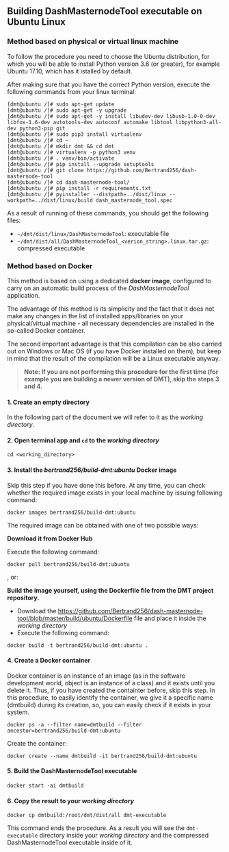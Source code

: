 ## Building DashMasternodeTool executable on Ubuntu Linux

### Method based on physical or virtual linux machine

To follow the procedure you need to choose the Ubuntu distribution, for which you will be able to install Python version 3.6 (or greater), for example Ubuntu 17.10, which has it istalled by default.

After making sure that you have the correct Python version, execute the following commands from your linux terminal:

```
[dmt@ubuntu /]# sudo apt-get update
[dmt@ubuntu /]# sudo apt-get -y upgrade
[dmt@ubuntu /]# sudo apt-get -y install libudev-dev libusb-1.0-0-dev libfox-1.6-dev autotools-dev autoconf automake libtool libpython3-all-dev python3-pip git
[dmt@ubuntu /]# sudo pip3 install virtualenv
[dmt@ubuntu /]# cd ~
[dmt@ubuntu /]# mkdir dmt && cd dmt
[dmt@ubuntu /]# virtualenv -p python3 venv
[dmt@ubuntu /]# . venv/bin/activate
[dmt@ubuntu /]# pip install --upgrade setuptools
[dmt@ubuntu /]# git clone https://github.com/Bertrand256/dash-masternode-tool
[dmt@ubuntu /]# cd dash-masternode-tool/
[dmt@ubuntu /]# pip install -r requirements.txt
[dmt@ubuntu /]# pyinstaller --distpath=../dist/linux --workpath=../dist/linux/build dash_masternode_tool.spec
```

As a  result of running of these commands, you should get the following files:
* `~/dmt/dist/linux/DashMasternodeTool`: executable file
* `~/dmt/dist/all/DashMasternodeTool_<verion_string>.linux.tar.gz`: compressed executable


### Method based on Docker

This method is based on using a dedicated **docker image**, configured to carry on an automatic build process of the *DashMasternodeTool* application. 

The advantage of this method is its simplicity and the fact that it does not make any changes in the list of installed apps/libraries on your physical/virtual machine - all necessary dependencies are installed in the so-called Docker container.

The second important advantage is that this compilation can be also carried out on Windows or Mac OS (if you have Docker installed on them), but keep in mind that the result of the compilation will be a Linux executable anyway.

> **Note: If you are not performing this procedure for the first time (for example you are building a newer version of DMT), skip the steps 3 and 4.**

#### 1. Create an empty directory
In the following part of the document we will refer to it as the *working directory*.

#### 2. Open terminal app and `cd` to the *working directory*

```
cd <working_directory>
```

#### 3. Install the *bertrand256/build-dmt:ubuntu* Docker image

Skip this step if you have done this before. At any time, you can check whether the required image exists in your local machine by issuing following command:

```
docker images bertrand256/build-dmt:ubuntu
```

The required image can be obtained with one of two possible ways:

**Download it from Docker Hub**

Execute the following command:

```
docker pull bertrand256/build-dmt:ubuntu
```

, or:

**Build the image yourself, using the Dockerfile file from the DMT project repository.** 

* Download the https://github.com/Bertrand256/dash-masternode-tool/blob/master/build/ubuntu/Dockerfile file and place it inside the *working directory*
* Execute the following command:
```
docker build -t bertrand256/build-dmt:ubuntu .
```

#### 4. Create a Docker container

Docker container is an instance of an image (as in the software development world, object is an instance of a class) and it exists until you delete it. Thus, if you have created the containter before, skip this step. In this procedure, to easily identify the container, we give it a specific name (dmtbuild) during its creation, so, you can easily check if it exists in your system.

```
docker ps -a --filter name=dmtbuild --filter ancestor=bertrand256/build-dmt:ubuntu
```
Create the container:

``` 
docker create --name dmtbuild -it bertrand256/build-dmt:ubuntu
```

#### 5. Build the DashMasternodeTool executable

```
docker start -ai dmtbuild
```

#### 6. Copy the result to your *working directory*

```
docker cp dmtbuild:/root/dmt/dist/all dmt-executable
```

This command ends the procedure. As a result you will see the `dmt-executable` directory inside your *working directory* and the compressed DashMasternodeTool executable inside of it.
